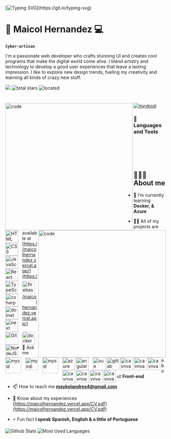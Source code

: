


[![Typing SVG](https://readme-typing-svg.herokuapp.com?font=Bold+new&color=23808080&size=30&width=800&duration=6969&lines=Welcome+to+my+profile!)](https://git.io/typing-svg)


# 🌆  Maicol Hernandez 💻

**` Cyber-artisan `**

I'm a passionate web developer who crafts stunning UI and creates cool programs that make the digital world come alive. I blend artistry and technology to develop a good user experiences that leave a lasting impression. I like to explore new design trends, fueling my creativity and learning all kinds of crazy new stuff.

   <p align="left">
      <img src="https://custom-icon-badges.demolab.com/badge/-maykolandres4@gmail.com-red?style=for-the-badge&logo=mention&logoColor=white"/> 
      <img alt="total stars" title="Total stars on GitHub" src="https://custom-icon-badges.demolab.com/github/stars/mvykool?color=%23E1AD0E&logo=star&logoColor=white&style=for-the-badge&labelColor=C79600""/>
     <img alt="located" title="located" src="https://custom-icon-badges.demolab.com/badge/Medellin-Col-blue?style=for-the-badge&logo=location&logoColor=white&labelColor=blue"/>
   </p>

# 
<img align="left" alt="code" width="400" src="https://media.tenor.com/ZvOCunW56s4AAAAd/rain-pixel.gif" />

<img align="right" alt="code" width="400" src="https://wallpaperaccess.com/full/5927911.gif" />

<p align="left"> <a href="https://github.com/ryo-ma/github-profile-trophy"><img src="https://github-profile-trophy.vercel.app/?username=mvykool" alt="mvykool" /></a> </p>

### 🧰 Languages and Tools

<img align="left" alt="HTML" width="40px" style="padding-right:10px;" src="https://cdn.jsdelivr.net/gh/devicons/devicon/icons/html5/html5-plain.svg" />
<img align="left" alt="CSS" width="40px" style="padding-right:10px;" src="https://cdn.jsdelivr.net/gh/devicons/devicon/icons/css3/css3-plain.svg" />
<img align="left" alt="JavaScript" width="40px" style="padding-right:10px;" src="https://cdn.jsdelivr.net/gh/devicons/devicon/icons/javascript/javascript-plain.svg" />
<img align="left" alt="React" width="40px" style="padding-right:10px;" src="https://cdn.jsdelivr.net/gh/devicons/devicon/icons/react/react-original.svg" />
<img align="left" alt="TypeScript" width="40px" style="padding-right:10px;" src="https://cdn.jsdelivr.net/gh/devicons/devicon/icons/typescript/typescript-plain.svg" />
<img align="left" alt="firebase" width="40px" src="https://cdn.jsdelivr.net/gh/devicons/devicon/icons/firebase/firebase-plain.svg" />
<img align="left" alt="csharp" width="40px" style="padding-right:10px;" src="https://cdn.jsdelivr.net/gh/devicons/devicon/icons/csharp/csharp-plain.svg"/>
<img align="left" alt="dotnet" width="40px" style="padding-right:10px;" src="https://cdn.jsdelivr.net/gh/devicons/devicon/icons/dotnetcore/dotnetcore-original.svg" />
<img align="left" alt="next" width="40px" style="padding-right:10px;" src="https://media.graphassets.com/VKHHNvEETYqZRkqgjybc" />
<img align="left" alt="Git" width="40px" style="padding-right:10px;" src="https://cdn.jsdelivr.net/gh/devicons/devicon/icons/git/git-original.svg" />
<img align="left" alt="docker" width="40px" src="https://cdn.jsdelivr.net/gh/devicons/devicon/icons/docker/docker-plain.svg" />      
<img align="left" alt="NodeJS" width="40px" style="padding-right:10px;" src="https://cdn.jsdelivr.net/gh/devicons/devicon/icons/nodejs/nodejs-original.svg" />
<img align="left" alt="mysql" width="50px" style="padding-right:10px;" src="https://cdn.jsdelivr.net/gh/devicons/devicon/icons/mysql/mysql-original-wordmark.svg" />
<img align="left" alt="mysql" width="40px" style="padding-right:10px;" src="https://cdn.jsdelivr.net/gh/devicons/devicon/icons/tailwindcss/tailwindcss-plain.svg" />
<img align="left" alt="mysql" width="50px" style="padding-right:10px;" src="https://upload.wikimedia.org/wikipedia/de/thumb/8/8c/Microsoft_SQL_Server_Logo.svg/800px-Microsoft_SQL_Server_Logo.svg.png" />
<img align="left" alt="azure" width="40px" src="https://cdn.jsdelivr.net/gh/devicons/devicon/icons/azure/azure-original.svg" />
<img align="left" alt="angular" width="40px" style="padding-right:10px;" src="https://cdn.jsdelivr.net/gh/devicons/devicon/icons/angularjs/angularjs-plain.svg" />
<img align="left" alt="vue" width="40px" src="https://cdn.jsdelivr.net/gh/devicons/devicon/icons/vuejs/vuejs-original.svg" />
<img align="left" alt="gitlab" width="40px" src="https://cdn.jsdelivr.net/gh/devicons/devicon/icons/gitlab/gitlab-original.svg" />
<img align="left" alt="cavnva" width="40px" src="https://cdn.jsdelivr.net/gh/devicons/devicon/icons/jira/jira-original.svg" />
<img align="left" alt="cavnva" width="40px" src="https://cdn.jsdelivr.net/gh/devicons/devicon/icons/bootstrap/bootstrap-plain.svg" />
<img align="left" alt="cavnva" width="40px" src="https://cdn.jsdelivr.net/gh/devicons/devicon/icons/jest/jest-plain.svg" />
<img  align="left" alt="cavnva" width="40px" src="https://cdn.jsdelivr.net/gh/devicons/devicon/icons/redux/redux-original.svg" />
<img align="left" alt="cavnva" width="40px" src="https://cdn.jsdelivr.net/gh/devicons/devicon/icons/sass/sass-original.svg" />
<img align="left" alt="cavnva" width="40px" src="https://cdn.jsdelivr.net/gh/devicons/devicon/icons/sqlite/sqlite-original.svg" />
<img align="left" alt="cavnva" width="40px" src="https://cdn.jsdelivr.net/gh/devicons/devicon/icons/mongodb/mongodb-plain-wordmark.svg" />
          
<br />
<br />
<br />
<br />

## 👨🏻‍💻 About me

- 🌱 I’m currently learning **Docker, & Azure**

- 👨‍💻 All of my projects are available at [https://maicolhernandez.vercel.app/](https://maicolhernandez.vercel.app/)

- 💬 Ask me about **Front-end**

- 📫 How to reach me **maykolandres4@gmail.com**

- 📄 Know about my experiences [https://maicolhernandez.vercel.app/CV.pdf](https://maicolhernandez.vercel.app/CV.pdf)

- ⚡ Fun fact **I speak Spanish, English & a little of Portuguese**


![Github Stats](https://github-readme-stats.vercel.app/api?username=mvykool&show_icons=true&theme=dark&count_private=true)
![Most Used Languages](https://github-readme-stats.vercel.app/api/top-langs/?username=mvykool&theme=dark&layout=compact)

